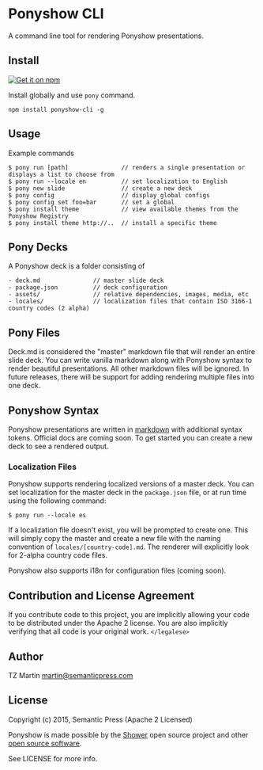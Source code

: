 # Ponyshow CLI

A command line tool for rendering Ponyshow presentations.

## Install

[![Get it on npm](https://nodei.co/npm/ponyshow-cli.png)](https://nodei.co/npm/ponyshow-cli/)

Install globally and use ```pony``` command.

```
npm install ponyshow-cli -g

```

## Usage

Example commands

```
$ pony run [path]               // renders a single presentation or displays a list to choose from
$ pony run --locale en          // set localization to English
$ pony new slide                // create a new deck
$ pony config                   // display global configs
$ pony config set foo=bar       // set a global
$ pony install theme            // view available themes from the Ponyshow Registry
$ pony install theme http://..  // install a specific theme
```

## Pony Decks

A Ponyshow deck is a folder consisting of
 
```
- deck.md               // master slide deck
- package.json          // deck configuration
- assets/               // relative dependencies, images, media, etc
- locales/              // localization files that contain ISO 3166-1 country codes (2 alpha)
```

## Pony Files

Deck.md is considered the "master" markdown file that will render an entire slide deck.  You can write vanilla markdown along with Ponyshow syntax to render beautiful presentations.  All other markdown files will be ignored.  In future releases, there will be support for adding rendering multiple files into one deck.

## Ponyshow Syntax

Ponyshow presentations are written in [markdown](http://daringfireball.net/projects/markdown/syntax) with additional syntax tokens.  Official docs are coming soon.  To get started you can create a new deck to see a rendered output.

### Localization Files

Ponyshow supports rendering localized versions of a master deck. You can set localization for the master deck in the ```package.json``` file, or at run time using the following command:

```
$ pony run --locale es
```

If a localization file doesn't exist, you will be prompted to create one.  This will simply copy the master and create a new file with the naming convention of ```locales/[country-code].md```.  The renderer will explicitly look for 2-alpha country code files.

Ponyshow also supports i18n for configuration files (coming soon).


## Contribution and License Agreement

If you contribute code to this project, you are implicitly allowing your code
to be distributed under the Apache 2 license. You are also implicitly verifying that
all code is your original work. `</legalese>`

## Author

TZ Martin <martin@semanticpress.com>

## License

Copyright (c) 2015, Semantic Press (Apache 2 Licensed)

Ponyshow is made possible by the [Shower](https://github.com/shower/shower) open source project and other [open source software](https://github.com/Ponyshow/ponyshow-cli/wiki/Credits).

See LICENSE for more info.